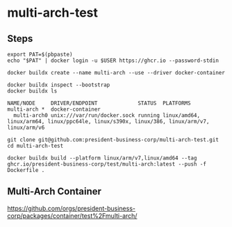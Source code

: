 # multi-arch-test

## Steps

```shell
export PAT=$(pbpaste)
echo "$PAT" | docker login -u $USER https://ghcr.io --password-stdin

docker buildx create --name multi-arch --use --driver docker-container

docker buildx inspect --bootstrap
docker buildx ls

NAME/NODE     DRIVER/ENDPOINT             STATUS  PLATFORMS
multi-arch *  docker-container
  multi-arch0 unix:///var/run/docker.sock running linux/amd64, linux/arm64, linux/ppc64le, linux/s390x, linux/386, linux/arm/v7, linux/arm/v6

git clone git@github.com:president-business-corp/multi-arch-test.git
cd multi-arch-test

docker buildx build --platform linux/arm/v7,linux/amd64 --tag ghcr.io/president-business-corp/test/multi-arch:latest --push -f Dockerfile .
```

## Multi-Arch Container

https://github.com/orgs/president-business-corp/packages/container/test%2Fmulti-arch/
